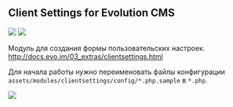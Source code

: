 ## Client Settings for Evolution CMS

<img src="https://img.shields.io/badge/PHP-%3E=5.6-green.svg?php=5.6"> <img src="https://img.shields.io/badge/EVO-%3E=1.4.0-blue.svg">

Модуль для создания формы пользовательских настроек. http://docs.evo.im/03_extras/clientsettings.html

Для начала работы нужно переименовать файлы конфигурации `assets/modules/clientsettings/config/*.php.sample` в `*.php`.

<img src="https://monosnap.com/file/yCajIZTcbBAawiI582hhO4TkYjMqWC.png">
